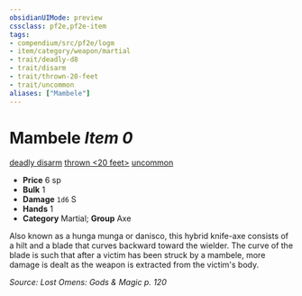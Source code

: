 ```yaml
---
obsidianUIMode: preview
cssclass: pf2e,pf2e-item
tags:
- compendium/src/pf2e/logm
- item/category/weapon/martial
- trait/deadly-d8
- trait/disarm
- trait/thrown-20-feet
- trait/uncommon
aliases: ["Mambele"]
---
```

# Mambele *Item 0*  
[deadly <d8>](../../../rules/traits/deadly.md)  [disarm](../../../rules/traits/disarm.md)  [thrown <20 feet>](../../../rules/traits/thrown.md)  [uncommon](../../../rules/traits/uncommon.md)  

- **Price** 6 sp
- **Bulk** 1
- **Damage** `1d6` S
- **Hands** 1
- **Category** Martial; **Group** Axe 

Also known as a hunga munga or danisco, this hybrid knife-axe consists of a hilt and a blade that curves backward toward the wielder. The curve of the blade is such that after a victim has been struck by a mambele, more damage is dealt as the weapon is extracted from the victim's body.

*Source: Lost Omens: Gods & Magic p. 120*